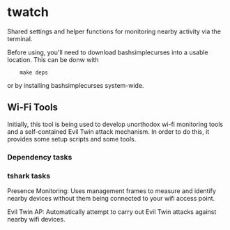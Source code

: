 twatch
======

Shared settings and helper functions for monitoring nearby activity via the
terminal.

Before using, you'll need to download bashsimplecurses into a usable location.
This can be donw with

        make deps

or by installing bashsimplecurses system-wide.

Wi-Fi Tools
-----------

Initially, this tool is being used to develop unorthodox wi-fi monitoring tools
and a self-contained Evil Twin attack mechanism. In order to do this, it
provides some setup scripts and some tools.

### Dependency tasks

### tshark tasks

Presence Monitoring: Uses management frames to measure and identify nearby
devices without them being connected to your wifi access point.

Evil Twin AP: Automatically attempt to carry out Evil Twin attacks against
nearby wifi devices.

